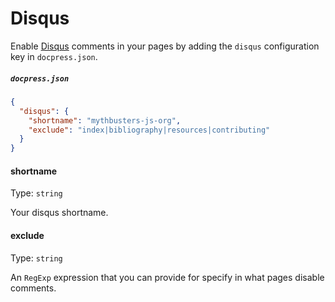 Disqus
================

Enable [Disqus](https://disqus.com) comments in your pages by adding the `disqus` configuration key in `docpress.json`.

##### `docpress.json`
<!-- {.file-heading} -->

```json
{
  "disqus": {
    "shortname": "mythbusters-js-org",
    "exclude": "index|bibliography|resources|contributing"
  }
}
```

#### shortname

Type: `string`

Your disqus shortname.

#### exclude

Type: `string`

An `RegExp` expression that you can provide for specify in what pages disable comments.
